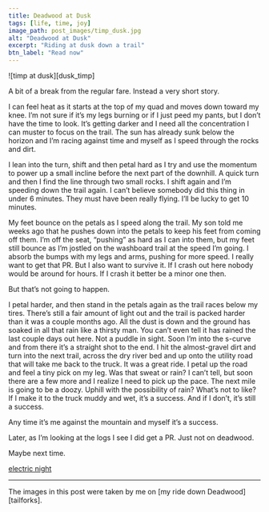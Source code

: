 ```yaml
---
title: Deadwood at Dusk
tags: [life, time, joy]
image_path: post_images/timp_dusk.jpg
alt: "Deadwood at Dusk"
excerpt: "Riding at dusk down a trail"
btn_label: "Read now"
---
```

![timp at dusk][dusk_timp]

A bit of a break from the regular fare. Instead a very short story.

I can feel heat as it starts at the top of my quad and moves down toward my knee. I’m not sure if it’s my legs burning or if I just peed my pants, but I don’t have the time to look. It’s getting darker and I need all the concentration I can muster to focus on the trail. The sun has already sunk below the horizon and I’m racing against time and myself as I speed through the rocks and dirt.

I lean into the turn, shift and then petal hard as I try and use the momentum to power up a small incline before the next part of the downhill. A quick turn and then I find the line through two small rocks. I shift again and I’m speeding down the trail again. I can’t believe somebody did this thing in under 6 minutes. They must have been really flying. I’ll be lucky to get 10 minutes.

My feet bounce on the petals as I speed along the trail. My son told me weeks ago that he pushes down into the petals to keep his feet from coming off them. I’m off the seat, “pushing” as hard as I can into them, but my feet still bounce as I’m jostled on the washboard trail at the speed I’m going. I absorb the bumps with my legs and arms, pushing for more speed. I really want to get that PR. But I also want to survive it. If I crash out here nobody would be around for hours. If I crash it better be a minor one then.

But that’s not going to happen.

I petal harder, and then stand in the petals again as the trail races below my tires. There’s still a fair amount of light out and the trail is packed harder than it was a couple months ago. All the dust is down and the ground has soaked in all that rain like a thirsty man. You can’t even tell it has rained the last couple days out here. Not a puddle in sight. 
Soon I’m into the s-curve and from there it’s a straight shot to the end. I hit the almost-gravel dirt and turn into the next trail, across the dry river bed and up onto the utility road that will take me back to the truck. It was a great ride. I petal up the road and feel a tiny pick on my leg. Was that sweat or rain? I can’t tell, but soon there are a few more and I realize I need to pick up the pace. The next mile is going to be a doozy. Uphill with the possibility of rain? What’s not to like? If I make it to the truck muddy and wet, it’s a success. And if I don’t, it’s still a success.

Any time it’s me against the mountain and myself it’s a success.

Later, as I’m looking at the logs I see I did get a PR. Just not on deadwood. 

Maybe next time.

[electric night][electric_night]

---
The images in this post were taken by me on [my ride down Deadwood][tailforks].

[trailforks]: https://www.trailforks.com/ridelog/view/4522064/
[timp_dusk]: /images/post_images/timp_dusk.jpg
[electric_night]: /images/post_images/electric_night.jpg
